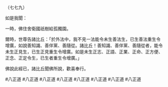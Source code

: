 （七七九）

如是我聞：

一時，佛住舍衛國祇樹給孤獨園。

爾時，世尊告諸比丘：「於外法中，我不見一法能令未生善法生，已生善法重生令增廣，如說善知識、善伴黨、善隨從。諸比丘！善知識、善伴黨、善隨從者，能令未生正見生，已生正見重生令增廣。如是未生正志、正語、正業、正命、正方便、正念、正定令生，已生者重生令增廣。」

佛說此經已，諸比丘聞佛所說，歡喜奉行。



#八正道
#八正道
#八正道
#八正道
#八正道
#八正道
#八正道
#八正道
